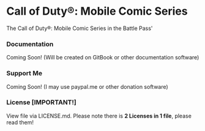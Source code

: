 # Call of Duty®: Mobile Comic Series
The Call of Duty®: Mobile Comic Series in the Battle Pass'

### Documentation
Coming Soon! (Will be created on GitBook or other documentation software)

### Support Me
Coming Soon! (I may use paypal.me or other donation software)

### License [IMPORTANT!]
View file via LICENSE.md. Please note there is **2 Licenses in 1 file**, please read them!
